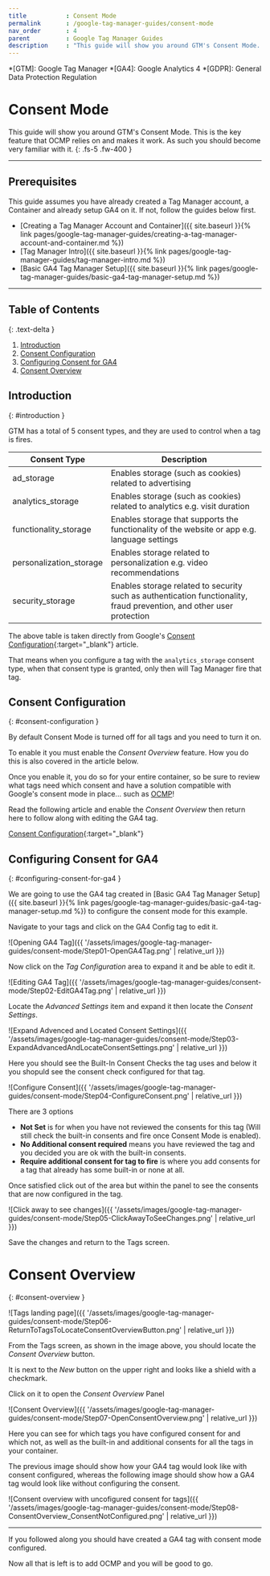 ```yaml
---
title			: Consent Mode
permalink		: /google-tag-manager-guides/consent-mode
nav_order		: 4
parent			: Google Tag Manager Guides
description		: "This guide will show you around GTM's Consent Mode. This is the key feature that OCMP relies on and makes it work. As such you should become very familiar with it."
---
```


*[GTM]: Google Tag Manager
*[GA4]: Google Analytics 4
*[GDPR]: General Data Protection Regulation

# Consent Mode

This guide will show you around GTM's Consent Mode. This is the key feature that OCMP relies on and makes it work. As such you should become very familiar with it.
{: .fs-5 .fw-400 }

----

## Prerequisites

This guide assumes you have already created a Tag Manager account, a Container and already setup GA4 on it. If not, follow the guides below first.

- [Creating a Tag Manager Account and Container]({{ site.baseurl }}{% link pages/google-tag-manager-guides/creating-a-tag-manager-account-and-container.md %})
- [Tag Manager Intro]({{ site.baseurl }}{% link pages/google-tag-manager-guides/tag-manager-intro.md %})
- [Basic GA4 Tag Manager Setup]({{ site.baseurl }}{% link pages/google-tag-manager-guides/basic-ga4-tag-manager-setup.md %})

----
## Table of Contents
{: .text-delta }

1. [Introduction](#introduction)
2. [Consent Configuration](#consent-configuration)
3. [Configuring Consent for GA4](#configuring-consent-for-ga4)
4. [Consent Overview](#consent-overview)

## Introduction
{: #introduction }

GTM has a total of 5 consent types, and they are used to control when a tag is fires.

| Consent Type | Description |
| -- | -- |
| ad_storage | Enables storage (such as cookies) related to advertising |
| analytics_storage | Enables storage (such as cookies) related to analytics e.g. visit duration |
| functionality_storage | Enables storage that supports the functionality of the website or app e.g. language settings |
| personalization_storage | Enables storage related to personalization e.g. video recommendations |
| security_storage | Enables storage related to security such as authentication functionality, fraud prevention, and other user protection |

The above table is taken directly from Google's [Consent Configuration](https://support.google.com/tagmanager/answer/10718549?hl=en){:target="_blank"} article.

That means when you configure a tag with the `analytics_storage` consent type, when that consent type is granted, only then will Tag Manager fire that tag.

## Consent Configuration
{: #consent-configuration }

By default Consent Mode is turned off for all tags and you need to turn it on.

To enable it you must enable the *Consent Overview* feature. How you do this is also covered in the article below.

Once you enable it, you do so for your entire container, so be sure to review what tags need which consent and have a solution compatible with Google's consent mode in place... such as [OCMP](https://chrismavrommatis.github.io/ocmp/)!

Read the following article and enable the _Consent Overview_ then return here to follow along with editing the GA4 tag.

[Consent Configuration](https://support.google.com/tagmanager/answer/10718549?hl=en){:target="_blank"}

## Configuring Consent for GA4
{: #configuring-consent-for-ga4 }

We are going to use the GA4 tag created in [Basic GA4 Tag Manager Setup]({{ site.baseurl }}{% link pages/google-tag-manager-guides/basic-ga4-tag-manager-setup.md %}) to configure the consent mode for this example.

Navigate to your tags and click on the GA4 Config tag to edit it.

![Opening GA4 Tag]({{ '/assets/images/google-tag-manager-guides/consent-mode/Step01-OpenGA4Tag.png' | relative_url }})

Now click on the _Tag Configuration_ area to expand it and be able to edit it.

![Editing GA4 Tag]({{ '/assets/images/google-tag-manager-guides/consent-mode/Step02-EditGA4Tag.png' | relative_url }})

Locate the _Advanced Settings_ item and expand it then locate the _Consent Settings_.

![Expand Advenced and Located Consent Settings]({{ '/assets/images/google-tag-manager-guides/consent-mode/Step03-ExpandAdvancedAndLocateConsentSettings.png' | relative_url }})

Here you should see the Built-In Consent Checks the tag uses and below it you shopuld see the consent check configured for that tag.

![Configure Consent]({{ '/assets/images/google-tag-manager-guides/consent-mode/Step04-ConfigureConsent.png' | relative_url }})

There are 3 options

- **Not Set** is for when you have not reviewed the consents for this tag (Will still check the built-in consents and fire once Consent Mode is enabled).
- **No Additional consent required** means you have reviewed the tag and you decided you are ok with the built-in consents.
- **Require additional consent for tag to fire** is where you add consents for a tag that already has some built-in or none at all.

Once satisfied click out of the area but within the panel to see the consents that are now configured in the tag.

![Click away to see changes]({{ '/assets/images/google-tag-manager-guides/consent-mode/Step05-ClickAwayToSeeChanges.png' | relative_url }})

Save the changes and return to the Tags screen.

# Consent Overview
{: #consent-overview }

![Tags landing page]({{ '/assets/images/google-tag-manager-guides/consent-mode/Step06-ReturnToTagsToLocateConsentOverviewButton.png' | relative_url }})

From the Tags screen, as shown in the image above, you should locate the _Consent Overview_ button.

It is next to the _New_ button on the upper right and looks like a shield with a checkmark.

Click on it to open the _Consent Overview_ Panel

![Consent Overview]({{ '/assets/images/google-tag-manager-guides/consent-mode/Step07-OpenConsentOverview.png' | relative_url }})

Here you can see for which tags you have configured consent for and which not, as well as the built-in and additional consents for all the tags in your container.

The previous image should show how your GA4 tag would look like with consent configured, whereas the following image should show how a GA4 tag would look like without configuring the consent.

![Consent overview with uncofigured consent for tags]({{ '/assets/images/google-tag-manager-guides/consent-mode/Step08-ConsentOverview_ConsentNotConfigured.png' | relative_url }})

---

If you followed along you should have created a GA4 tag with consent mode configured.

Now all that is left is to add OCMP and you will be good to go.
